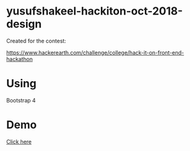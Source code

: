 # yusufshakeel-hackiton-oct-2018-design

Created for the contest:

https://www.hackerearth.com/challenge/college/hack-it-on-front-end-hackathon

# Using

Bootstrap 4


# Demo
[Click here](https://yusufshakeel.github.io/yusufshakeel-hackiton-oct-2018-design/index.html)
